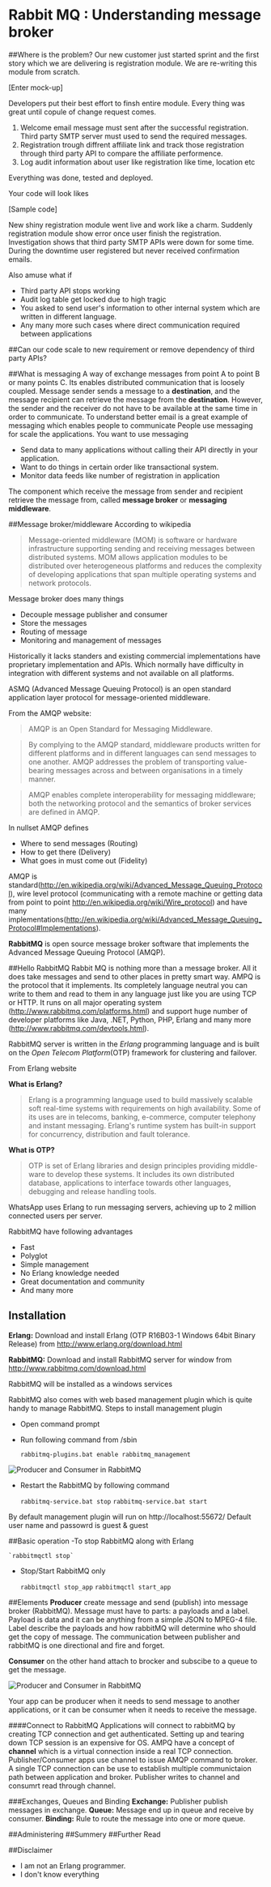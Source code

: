 # Rabbit MQ : Understanding message broker

##Where is the problem?
Our new customer just started sprint and the first story which we are delivering is registration module. We are re-writing this module from scratch.

[Enter mock-up]

Developers put their best effort to finsh entire module. Every thing was great until copule of change request comes.

1. Welcome email message must sent after the successful registration. Third party SMTP server must used to send the required messages. 
2. Registration trough diffrent affiliate link and track those registration through third party API to compare the affiliate performence. 
3. Log audit information about user like registration like time, location etc  

Everything was done, tested and deployed. 

Your code will look likes

[Sample code]

New shiny registration module went live and work like a charm. Suddenly registration module show error once user finish the registration. Investigation shows that third party SMTP APIs were down for some time. During the downtime user registered but never received confirmation emails.

Also amuse what if
- Third party API stops working
- Audit log table get locked due to high tragic
- You asked to send user's information to other internal system which are written in different language.
- Any many more such cases where direct communication required between applications

##Can our code scale to new requirement or remove dependency of third party APIs?


##What is messaging
A way of exchange messages from point A to point B or many points C.
Its enables distributed communication that is loosely coupled. Message sender  sends a message to a **destination**, and the message recipient can retrieve the message from the **destination**. However, the sender and the receiver do not have to be available at the same time in order to communicate.
To understand better email is a great example of messaging which enables people to communicate
People use messaging for scale the applications. 
You want to use messaging
- Send data to many applications without calling their API directly in your application. 
- Want to do things in certain order like transactional system.
- Monitor data feeds like number of registration in application

The component which receive the message from sender and recipient retrieve the message from, called **message broker** or **messaging middleware**.

##Message broker/middleware
According to wikipedia

>Message-oriented middleware (MOM) is software or hardware infrastructure  supporting sending and receiving messages between distributed systems. MOM allows application modules to be distributed over heterogeneous platforms and reduces the complexity of developing applications that span multiple operating systems and network protocols.

Message broker does many things
- Decouple message publisher and consumer
- Store the messages
- Routing of message
- Monitoring and management of messages

Historically it lacks standers and existing commercial implementations have proprietary  implementation and APIs. Which normally have difficulty in integration with different systems and not available on all platforms.

ASMQ (Advanced Message Queuing Protocol)  is an open standard application layer protocol for message-oriented middleware.

From the AMQP website:

>AMQP is an Open Standard for Messaging Middleware.

>By complying to the AMQP standard, middleware products written for different platforms and in different languages can send messages to one another. AMQP addresses the problem of transporting value-bearing messages across and between organisations in a timely manner.

>AMQP enables complete interoperability for messaging middleware; both the networking protocol and the semantics of broker services are defined in AMQP. 

In nullset AMQP defines
- Where to send messages (Routing)
- How to get there (Delivery)
- What goes in must come out (Fidelity) 

AMQP is standard(http://en.wikipedia.org/wiki/Advanced_Message_Queuing_Protocol), wire level protocol (communicating with a remote machine or  getting data from point to point http://en.wikipedia.org/wiki/Wire_protocol) and have many implementations(http://en.wikipedia.org/wiki/Advanced_Message_Queuing_Protocol#Implementations).

**RabbitMQ** is open source message broker software that implements the Advanced Message Queuing Protocol (AMQP). 

##Hello RabbitMQ
Rabbit MQ is nothing more than a message broker. All it does take messages and send to other places in pretty smart way. AMPQ is the protocol that it implements. Its completely language neutral you can write to them and read to them in any language just like you are using TCP or HTTP.
It runs on all major operating system (http://www.rabbitmq.com/platforms.html) and support huge number of developer platforms like Java, .NET, Python, PHP, Erlang and many more (http://www.rabbitmq.com/devtools.html).

RabbitMQ server is written in the *Erlang* programming language and is built on the *Open Telecom Platform*(OTP) framework for clustering and failover.

From Erlang website

**What is Erlang?**
>Erlang is a programming language used to build massively scalable soft real-time systems with requirements on high availability. Some of its uses are in telecoms, banking, e-commerce, computer telephony and instant messaging. Erlang's runtime system has built-in support for concurrency, distribution and fault tolerance.

**What is OTP?**
>OTP is set of Erlang libraries and design principles providing middle-ware to develop these systems. It includes its own distributed database, applications to interface towards other languages, debugging and release handling tools.

WhatsApp uses Erlang to run messaging servers, achieving up to 2 million connected users per server.

RabbitMQ have following advantages
- Fast
- Polyglot
- Simple management
- No Erlang knowledge needed
- Great documentation and community
- And many more 

## Installation
**Erlang:** Download and install Erlang (OTP R16B03-1 Windows 64bit Binary Release) from http://www.erlang.org/download.html

**RabbitMQ:** Download and install RabbitMQ server for window from http://www.rabbitmq.com/download.html 

RabbitMQ will be installed as a windows services

RabbitMQ also comes with web based management plugin which is quite handy to manage RabbitMQ.
Steps to install management plugin  
- Open command prompt
- Run following command from <RabbitMQ installation folder>/sbin

    `rabbitmq-plugins.bat enable rabbitmq_management`

![Producer and Consumer in RabbitMQ](https://github.com/mahesh-singh/post/blob/master/img/rabbit_manag_plugin.png)
    
- Restart the RabbitMQ by following command

    `rabbitmq-service.bat stop`
    `rabbitmq-service.bat start`

By default management plugin will run on http://localhost:55672/
Default user name and passowrd is guest & guest

##Basic operation 
-To stop RabbitMQ along with Erlang

    `rabbitmqctl stop`
- Stop/Start RabbitMQ only

    `rabbitmqctl stop_app`
    `rabbitmqctl start_app`


##Elements
**Producer** create message and send (publish) into message broker (RabbitMQ). Message must have to parts: a payloads and a label. Payload is data and it can be anything from a simple JSON to MPEG-4 file. Label describe the payloads and how rabbitMQ will determine who should get the copy of message. The communication between publisher and rabbitMQ is one directional and fire and forget.

**Consumer** on the other hand attach to brocker and subscibe to a queue to get the message.  

![Producer and Consumer in RabbitMQ](https://github.com/mahesh-singh/post/blob/master/img/produce_consumer_rabbitmq.jpg)

Your app can be producer when it needs to send message to another applications, or it can be consumer when it needs to receive the message. 

####Connect to RabbitMQ
Applications will connect to rabbitMQ by creating TCP connection and get authenticated. Setting up and tearing down TCP session is an expensive for OS. AMPQ have a concept of **channel** which is a virtual connection inside a real TCP connection. Publisher/Consumer apps use channel to issue AMQP command to broker. A single TCP connection can be use to establish multiple communictaion path between application and broker. Publisher writes to channel and consumrt read through channel.


###Exchanges, Queues and Binding
**Exchange:** Publisher publish messages in exchange.
**Queue:** Message end up in queue and receive by consumer.
**Binding:** Rule to route the message into one or more queue.

  

##Administering
##Summery
##Further Read

##Disclaimer
- I am not an Erlang programmer.
- I don't know everything
